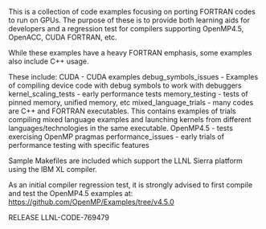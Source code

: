 This is a collection of code examples focusing on porting FORTRAN codes to run on GPUs.  The purpose of these is to provide both learning aids for developers and a regression test for compilers supporting OpenMP4.5, OpenACC, CUDA FORTRAN, etc.

While these examples have a heavy FORTRAN emphasis, some examples also include C++ usage.

These include:
CUDA - CUDA examples
debug_symbols_issues - Examples of compiling device code with debug symbols to work with debuggers
kernel_scaling_tests - early performance tests
memory_testing - tests of pinned memory, unified memory, etc
mixed_language_trials - many codes are C++ and FORTRAN executables.  This contains examples of trials compiling mixed language examples and launching kernels from different languages/technologies in the same executable.
OpenMP4.5 - tests exercising OpenMP pragmas
performance_issues - early trials of performance testing with specific features

Sample Makefiles are included which support the LLNL Sierra platform using the IBM XL compiler.

As an initial compiler regression test, it is strongly advised to first compile and test the OpenMP4.5 examples at:
https://github.com/OpenMP/Examples/tree/v4.5.0

RELEASE
LLNL-CODE-769479
